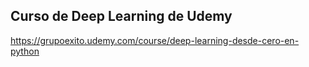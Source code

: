 ## Curso de Deep Learning de Udemy

https://grupoexito.udemy.com/course/deep-learning-desde-cero-en-python